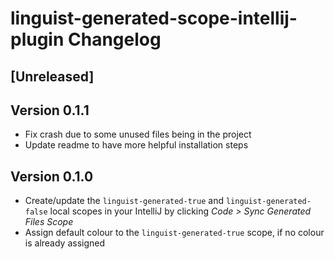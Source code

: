 <!-- Keep a Changelog guide -> https://keepachangelog.com -->

# linguist-generated-scope-intellij-plugin Changelog

## [Unreleased]

## Version 0.1.1
- Fix crash due to some unused files being in the project
- Update readme to have more helpful installation steps

## Version 0.1.0
- Create/update the `linguist-generated-true` and `linguist-generated-false` local scopes in your IntelliJ by clicking _Code > Sync Generated Files Scope_
- Assign default colour to the `linguist-generated-true` scope, if no colour is already assigned
